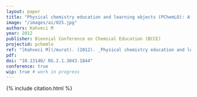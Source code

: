 ```yaml
---
layout: paper
title: "Physical chemistry education and learning objects (PChemLO): Affective aspects of implementation"
image: "/images/ai/025.jpg"
authors: Kahveci M
year: 2012
publisher: Biennial Conference on Chemical Education (BCCE)
projectid: pchemlo
ref: "[Kahveci M](/murat). (2012). _Physical chemistry education and learning objects (PChemLO): Affective aspects of implementation_. Paper presented at the Biennial Conference on Chemical Education (BCCE). Pennsylvania State University, University Park, PA, USA. July 29 - August 2, 2012."
pdf:
doi: "10.13140/ RG.2.1.3043.1844"
conference: true
wip: true # work in progress 
---
```


{% include citation.html %}